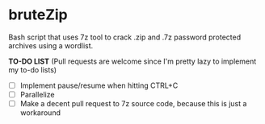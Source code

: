 # bruteZip
Bash script that uses 7z tool to crack .zip and .7z password protected archives using a wordlist.

**TO-DO LIST** (Pull requests are welcome since I'm pretty lazy to implement my to-do lists)
- [ ] Implement pause/resume when hitting CTRL+C
- [ ] Parallelize
- [ ] Make a decent pull request to 7z source code, because this is just a workaround
